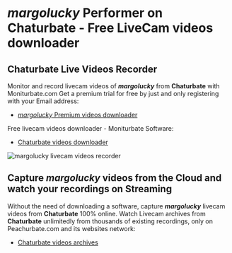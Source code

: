 # _margolucky_ Performer on Chaturbate - Free LiveCam videos downloader

## Chaturbate Live Videos Recorder

Monitor and record livecam videos of **_margolucky_** from **Chaturbate** with Moniturbate.com
Get a premium trial for free by just and only registering with your Email address:
* [_margolucky_ Premium videos downloader](https://moniturbate.com/request-demo-licence-key.html)

Free livecam videos downloader - Moniturbate Software:
* [Chaturbate videos downloader](https://moniturbate.com/moniturbate-download-software.html)

![_margolucky_ livecam videos recorder](https://peachurnet.com/templates/moniturbate-software.png)


## Capture _margolucky_ videos from the Cloud and watch your recordings on Streaming

Without the need of downloading a software, capture **_margolucky_** livecam videos from **Chaturbate** 100% online.
Watch Livecam archives from **Chaturbate** unlimitedly from thousands of existing recordings, only on Peachurbate.com and its websites network:
* [Chaturbate videos archives](https://peachurnet.com/)